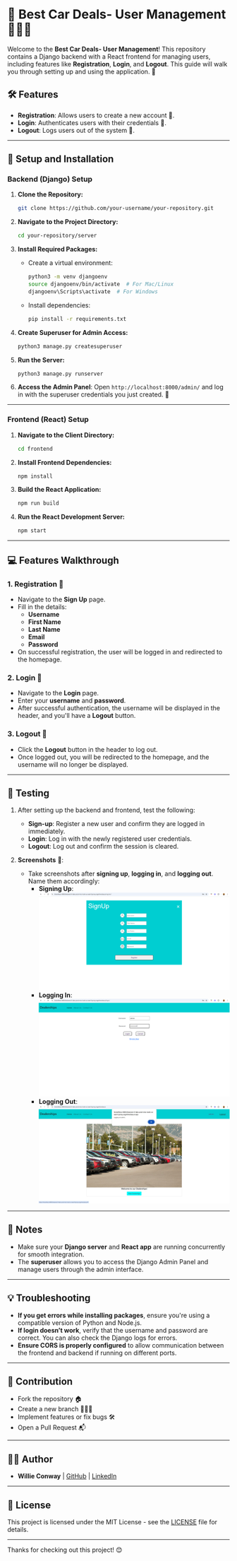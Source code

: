 
# 🚗 **Best Car Deals- User Management** 👨🏿‍💻

Welcome to the **Best Car Deals- User Management**! This repository contains a Django backend with a React frontend for managing users, including features like **Registration**, **Login**, and **Logout**. This guide will walk you through setting up and using the application. 🚀

## 🛠️ **Features**
- **Registration**: Allows users to create a new account 📝.
- **Login**: Authenticates users with their credentials 🔑.
- **Logout**: Logs users out of the system 🚪.

---

## 🚀 **Setup and Installation** 

### Backend (Django) Setup

1. **Clone the Repository:**

   ```bash
   git clone https://github.com/your-username/your-repository.git
   ```

2. **Navigate to the Project Directory:**

   ```bash
   cd your-repository/server
   ```

3. **Install Required Packages:**

   - Create a virtual environment:

     ```bash
     python3 -m venv djangoenv
     source djangoenv/bin/activate  # For Mac/Linux
     djangoenv\Scripts\activate  # For Windows
     ```

   - Install dependencies:

     ```bash
     pip install -r requirements.txt
     ```

4. **Create Superuser for Admin Access:**

   ```bash
   python3 manage.py createsuperuser
   ```

5. **Run the Server:**

   ```bash
   python3 manage.py runserver
   ```

6. **Access the Admin Panel**:
   Open `http://localhost:8000/admin/` and log in with the superuser credentials you just created. 🔑

---

### Frontend (React) Setup

1. **Navigate to the Client Directory:**

   ```bash
   cd frontend
   ```

2. **Install Frontend Dependencies:**

   ```bash
   npm install
   ```

3. **Build the React Application:**

   ```bash
   npm run build
   ```

4. **Run the React Development Server:**

   ```bash
   npm start
   ```

---

## 💻 **Features Walkthrough**

### 1. **Registration** 📝
   - Navigate to the **Sign Up** page.
   - Fill in the details:
     - **Username**
     - **First Name**
     - **Last Name**
     - **Email**
     - **Password**
   - On successful registration, the user will be logged in and redirected to the homepage.

### 2. **Login** 🔑
   - Navigate to the **Login** page.
   - Enter your **username** and **password**.
   - After successful authentication, the username will be displayed in the header, and you'll have a **Logout** button.

### 3. **Logout** 🚪
   - Click the **Logout** button in the header to log out.
   - Once logged out, you will be redirected to the homepage, and the username will no longer be displayed.

---

## 🧪 **Testing**

1. After setting up the backend and frontend, test the following:
   - **Sign-up**: Register a new user and confirm they are logged in immediately.
   - **Login**: Log in with the newly registered user credentials.
   - **Logout**: Log out and confirm the session is cleared.

2. **Screenshots** 📸:
   - Take screenshots after **signing up**, **logging in**, and **logging out**. Name them accordingly:
     - **Signing Up**: ![Signing Up Screenshot](https://github.com/Willie-Conway/xrwvm-fullstack_developer_capstone/blob/a0b0927b7a2548a3b5ff32960aad03f5c71837f1/Screenshots/sign-up.png)
     - **Logging In**: ![Logging In Screenshot](https://github.com/Willie-Conway/xrwvm-fullstack_developer_capstone/blob/a0b0927b7a2548a3b5ff32960aad03f5c71837f1/Screenshots/login.png)
     - **Logging Out**: ![Logging Out Screenshot](https://github.com/Willie-Conway/xrwvm-fullstack_developer_capstone/blob/a0b0927b7a2548a3b5ff32960aad03f5c71837f1/Screenshots/logout.jpg)

---

## 📝 **Notes**

- Make sure your **Django server** and **React app** are running concurrently for smooth integration.
- The **superuser** allows you to access the Django Admin Panel and manage users through the admin interface.

---

## 💡 **Troubleshooting**

- **If you get errors while installing packages**, ensure you're using a compatible version of Python and Node.js.
- **If login doesn’t work**, verify that the username and password are correct. You can also check the Django logs for errors.
- **Ensure CORS is properly configured** to allow communication between the frontend and backend if running on different ports.

---

## 📌 **Contribution**

- Fork the repository 🏠
- Create a new branch 👨🏿‍💻
- Implement features or fix bugs 🛠️
- Open a Pull Request 📬

---

## 👨‍💻 **Author**
- **Willie Conway** | [GitHub](https://github.com/Willie-Conway) | [LinkedIn](https://linkedin.com/in/willieconway)

---

## 📄 **License**

This project is licensed under the MIT License - see the [LICENSE](LICENSE) file for details.

---

Thanks for checking out this project! 😊
```
